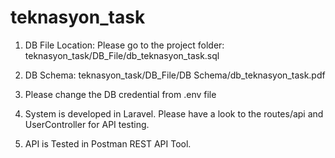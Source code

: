 # teknasyon_task

1. DB File Location: Please go to the project folder: teknasyon_task/DB_File/db_teknasyon_task.sql

2. DB Schema: teknasyon_task/DB_File/DB Schema/db_teknasyon_task.pdf

3. Please change the DB credential from .env file

4. System is developed in Laravel. Please have a look to the routes/api and UserController for API testing.

5. API is Tested in Postman REST API Tool.
